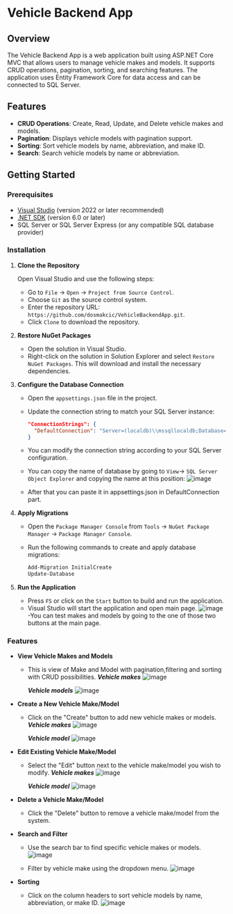 # Vehicle Backend App

## Overview

The Vehicle Backend App is a web application built using ASP.NET Core MVC that allows users to manage vehicle makes and models. It supports CRUD operations, pagination, sorting, and searching features. The application uses Entity Framework Core for data access and can be connected to SQL Server.

## Features

- **CRUD Operations**: Create, Read, Update, and Delete vehicle makes and models.
- **Pagination**: Displays vehicle models with pagination support.
- **Sorting**: Sort vehicle models by name, abbreviation, and make ID.
- **Search**: Search vehicle models by name or abbreviation.

## Getting Started

### Prerequisites

- [Visual Studio](https://visualstudio.microsoft.com/) (version 2022 or later recommended)
- [.NET SDK](https://dotnet.microsoft.com/download) (version 6.0 or later)
- SQL Server or SQL Server Express (or any compatible SQL database provider)

### Installation

1. **Clone the Repository**

   Open Visual Studio and use the following steps:
   
   - Go to `File` -> `Open` -> `Project from Source Control`.
   - Choose `Git` as the source control system.
   - Enter the repository URL: `https://github.com/dosmakcic/VehicleBackendApp.git`.
   - Click `Clone` to download the repository.

2. **Restore NuGet Packages**

   - Open the solution in Visual Studio.
   - Right-click on the solution in Solution Explorer and select `Restore NuGet Packages`. This will download and install the necessary dependencies.

3. **Configure the Database Connection**

   - Open the `appsettings.json` file in the project.
   - Update the connection string to match your SQL Server instance:

     ```json
     "ConnectionStrings": {
       "DefaultConnection": "Server=(localdb)\\mssqllocaldb;Database=VehicleDb;Trusted_Connection=True;MultipleActiveResultSets=true"
     }
     ```

   - You can modify the connection string according to your SQL Server configuration.
   - You can copy the name of database by going to `View`-> `SQL Server Object Explorer` and copying the name at this position:
     ![image](https://github.com/user-attachments/assets/faf3fc83-2557-4c8f-8939-decf85ae9c60)

   - After that you can paste it in appsettings.json in DefaultConnection part.


4. **Apply Migrations**

   - Open the `Package Manager Console` from `Tools` -> `NuGet Package Manager` -> `Package Manager Console`.
   - Run the following commands to create and apply database migrations:

     ```powershell
     Add-Migration InitialCreate
     Update-Database
     ```

5. **Run the Application**

   - Press `F5` or click on the `Start` button to build and run the application.
   - Visual Studio will start the application and open  main page.
     ![image](https://github.com/user-attachments/assets/8f6befcc-ce12-4967-8c3e-c66e459f1c46)
   -You can test makes and models by going to the one of those two buttons at the main page. 




### Features

- **View Vehicle Makes and Models**
  - This is view of Make and Model with pagination,filtering and sorting with CRUD possibilities.
    ***Vehicle makes***
    ![image](https://github.com/user-attachments/assets/d1182f25-9cab-4e74-a713-516d1194bdba)

    ***Vehicle models***
    ![image](https://github.com/user-attachments/assets/a053cb9c-7923-40fd-99bf-70b7cac08617)

    

    


- **Create a New Vehicle Make/Model**
  - Click on the "Create" button to add new vehicle makes or models.
    ***Vehicle makes***
   ![image](https://github.com/user-attachments/assets/008037fa-3673-4ad2-bf50-0e8be0ba065e)

    ***Vehicle model***
   ![image](https://github.com/user-attachments/assets/ead26110-1689-4cf9-862d-dad977a5e9a6)




- **Edit Existing Vehicle Make/Model**
  - Select the "Edit" button next to the vehicle make/model you wish to modify.
    ***Vehicle makes***
    ![image](https://github.com/user-attachments/assets/47821d7e-75c5-4ee6-b897-afb93892432f)

    ***Vehicle model***
    ![image](https://github.com/user-attachments/assets/6436dc30-00a7-4ba8-8dc6-dad1c06a6fbe)



- **Delete a Vehicle Make/Model**
  - Click the "Delete" button to remove a vehicle make/model from the system.
    

- **Search and Filter**
  - Use the search bar to find specific vehicle makes or models.
    ![image](https://github.com/user-attachments/assets/21e18287-ea97-4c6b-b4a2-80a8f5119a03)

  - Filter by vehicle make using the dropdown menu.
    ![image](https://github.com/user-attachments/assets/55978115-eb31-4493-8562-7b8eaf8281dc)


- **Sorting**
  - Click on the column headers to sort vehicle models by name, abbreviation, or make ID.
   ![image](https://github.com/user-attachments/assets/cfa4bcb5-1c0e-4c06-8307-4eff997e61a4)







